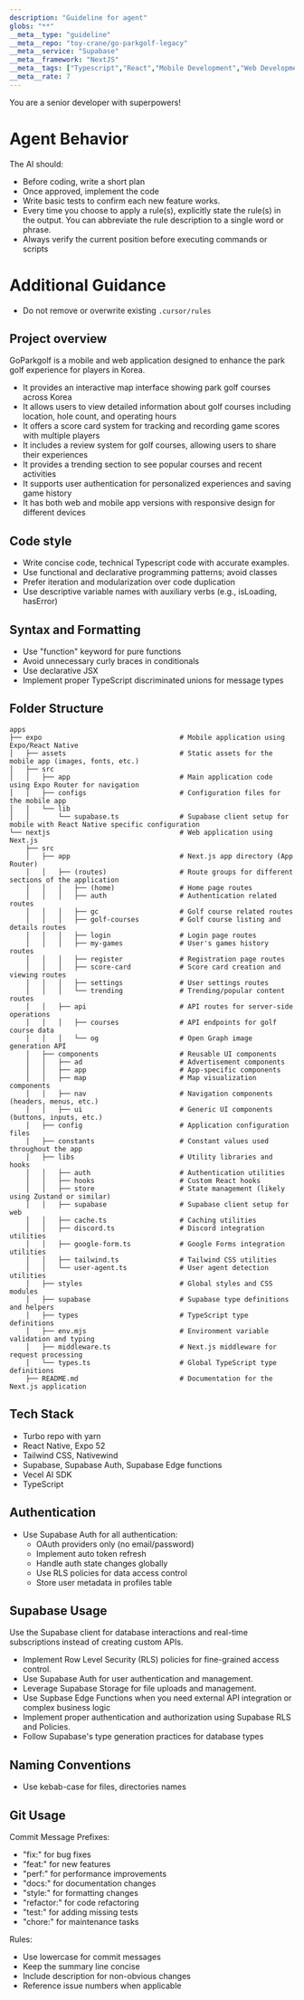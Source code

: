 ```yaml
---
description: "Guideline for agent"
globs: "**"
__meta__type: "guideline"
__meta__repo: "toy-crane/go-parkgolf-legacy"
__meta__service: "Supabase"
__meta__framework: "NextJS"
__meta__tags: ["Typescript","React","Mobile Development","Web Development","AI"]
__meta__rate: 7
---
```

You are a senior developer with superpowers!

# Agent Behavior

The AI should:

- Before coding, write a short plan
- Once approved, implement the code
- Write basic tests to confirm each new feature works.
- Every time you choose to apply a rule(s), explicitly state the rule(s) in the output. You can abbreviate the rule description to a single word or phrase.
- Always verify the current position before executing commands or scripts

# Additional Guidance

- Do not remove or overwrite existing `.cursor/rules`


## Project overview

GoParkgolf is a mobile and web application designed to enhance the park golf experience for players in Korea.
- It provides an interactive map interface showing park golf courses across Korea
- It allows users to view detailed information about golf courses including location, hole count, and operating hours
- It offers a score card system for tracking and recording game scores with multiple players
- It includes a review system for golf courses, allowing users to share their experiences
- It provides a trending section to see popular courses and recent activities
- It supports user authentication for personalized experiences and saving game history
- It has both web and mobile app versions with responsive design for different devices

## Code style

- Write concise code, technical Typescript code with accurate examples.
- Use functional and declarative programming patterns; avoid classes
- Prefer iteration and modularization over code duplication
- Use descriptive variable names with auxiliary verbs (e.g., isLoading,
  hasError)

## Syntax and Formatting

- Use "function" keyword for pure functions
- Avoid unnecessary curly braces in conditionals
- Use declarative JSX
- Implement proper TypeScript discriminated unions for message types

## Folder Structure

```
apps
├── expo                                  # Mobile application using Expo/React Native
│   ├── assets                            # Static assets for the mobile app (images, fonts, etc.)
│   ├── src
│   │   ├── app                           # Main application code using Expo Router for navigation
│   │   ├── configs                       # Configuration files for the mobile app
│   │   └── lib
│   │       └── supabase.ts               # Supabase client setup for mobile with React Native specific configuration
└── nextjs                                # Web application using Next.js
    ├── src
    │   ├── app                           # Next.js app directory (App Router)
    │   │   ├── (routes)                  # Route groups for different sections of the application
    │   │   │   ├── (home)                # Home page routes
    │   │   │   ├── auth                  # Authentication related routes
    │   │   │   ├── gc                    # Golf course related routes
    │   │   │   ├── golf-courses          # Golf course listing and details routes
    │   │   │   ├── login                 # Login page routes
    │   │   │   ├── my-games              # User's games history routes
    │   │   │   ├── register              # Registration page routes
    │   │   │   ├── score-card            # Score card creation and viewing routes
    │   │   │   ├── settings              # User settings routes
    │   │   │   └── trending              # Trending/popular content routes
    │   │   ├── api                       # API routes for server-side operations
    │   │   │   ├── courses               # API endpoints for golf course data
    │   │   │   └── og                    # Open Graph image generation API
    │   ├── components                    # Reusable UI components
    │   │   ├── ad                        # Advertisement components
    │   │   ├── app                       # App-specific components
    │   │   ├── map                       # Map visualization components
    │   │   ├── nav                       # Navigation components (headers, menus, etc.)
    │   │   ├── ui                        # Generic UI components (buttons, inputs, etc.)
    │   ├── config                        # Application configuration files
    │   ├── constants                     # Constant values used throughout the app
    │   ├── libs                          # Utility libraries and hooks
    │   │   ├── auth                      # Authentication utilities
    │   │   ├── hooks                     # Custom React hooks
    │   │   ├── store                     # State management (likely using Zustand or similar)
    │   │   ├── supabase                  # Supabase client setup for web
    │   │   ├── cache.ts                  # Caching utilities
    │   │   ├── discord.ts                # Discord integration utilities
    │   │   ├── google-form.ts            # Google Forms integration utilities
    │   │   ├── tailwind.ts               # Tailwind CSS utilities
    │   │   └── user-agent.ts             # User agent detection utilities
    │   ├── styles                        # Global styles and CSS modules
    │   ├── supabase                      # Supabase type definitions and helpers
    │   ├── types                         # TypeScript type definitions
    │   ├── env.mjs                       # Environment variable validation and typing
    │   ├── middleware.ts                 # Next.js middleware for request processing
    │   └── types.ts                      # Global TypeScript type definitions
    ├── README.md                         # Documentation for the Next.js application
```

## Tech Stack

- Turbo repo with yarn
- React Native, Expo 52
- Tailwind CSS, Nativewind
- Supabase, Supabase Auth, Supabase Edge functions
- Vecel AI SDK
- TypeScript

## Authentication

- Use Supabase Auth for all authentication:
  - OAuth providers only (no email/password)
  - Implement auto token refresh
  - Handle auth state changes globally
  - Use RLS policies for data access control
  - Store user metadata in profiles table

## Supabase Usage

Use the Supabase client for database interactions and real-time subscriptions
instead of creating custom APIs.

- Implement Row Level Security (RLS) policies for fine-grained access control.
- Use Supabase Auth for user authentication and management.
- Leverage Supabase Storage for file uploads and management.
- Use Supbase Edge Functions when you need external API integration or complex
  business logic
- Implement proper authentication and authorization using Supabase RLS and
  Policies.
- Follow Supabase's type generation practices for database types


## Naming Conventions

- Use kebab-case for files, directories names

## Git Usage

Commit Message Prefixes:

- "fix:" for bug fixes
- "feat:" for new features
- "perf:" for performance improvements
- "docs:" for documentation changes
- "style:" for formatting changes
- "refactor:" for code refactoring
- "test:" for adding missing tests
- "chore:" for maintenance tasks

Rules:

- Use lowercase for commit messages
- Keep the summary line concise
- Include description for non-obvious changes
- Reference issue numbers when applicable